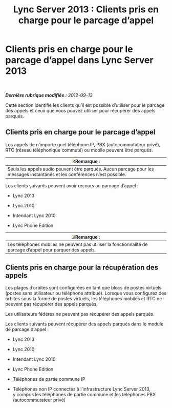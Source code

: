 ﻿---
title: 'Lync Server 2013 : Clients pris en charge pour le parcage d’appel'
TOCTitle: 'Clients pris en charge pour le parcage d’appel '
ms:assetid: c236d2ba-9d83-418c-9cbc-92541f115fb0
ms:mtpsurl: https://technet.microsoft.com/fr-fr/library/Gg412958(v=OCS.15)
ms:contentKeyID: 49298736
ms.date: 05/20/2016
mtps_version: v=OCS.15
ms.translationtype: HT
---

# Clients pris en charge pour le parcage d’appel dans Lync Server 2013

 

_**Dernière rubrique modifiée :** 2012-09-13_

Cette section identifie les clients qu’il est possible d’utiliser pour le parcage des appels et ceux que vous pouvez utiliser pour récupérer des appels parqués.

## Clients pris en charge pour le parcage d’appel

Les appels de n’importe quel téléphone IP, PBX (autocommutateur privé), RTC (réseau téléphonique commuté) ou mobile peuvent être parqués.

<table>
<thead>
<tr class="header">
<th><img src="images/Gg398920.note(OCS.15).gif" title="note" alt="note" />Remarque :</th>
</tr>
</thead>
<tbody>
<tr class="odd">
<td>Seuls les appels audio peuvent être parqués. Aucun parcage pour les messages instantanés et les conférences n’est possible.</td>
</tr>
</tbody>
</table>


Les clients suivants peuvent avoir recours au parcage d’appel :

  - Lync 2013

  - Lync 2010

  - Intendant Lync 2010

  - Lync Phone Edition

<table>
<thead>
<tr class="header">
<th><img src="images/Gg398920.note(OCS.15).gif" title="note" alt="note" />Remarque :</th>
</tr>
</thead>
<tbody>
<tr class="odd">
<td>Les téléphones mobiles ne peuvent pas utiliser la fonctionnalité de parcage d’appel pour parquer des appels.</td>
</tr>
</tbody>
</table>


## Clients pris en charge pour la récupération des appels

Les plages d’orbites sont configurées en tant que blocs de postes virtuels (postes sans utilisateur ou téléphone attribué). Lorsque vous configurez des orbites sous la forme de postes virtuels, les téléphones mobiles et RTC ne peuvent pas récupérer des appels parqués.

Les utilisateurs fédérés ne peuvent pas récupérer des appels parqués.

Les clients suivants peuvent récupérer des appels parqués dans le module de parcage d’appel :

  - Lync 2013

  - Lync 2010

  - Intendant Lync 2010

  - Lync Phone Edition

  - Téléphones de partie commune IP

  - Téléphones non IP connectés à l’infrastructure Lync Server 2013, y compris les téléphones de partie commune et les téléphones PBX (autocommutateur privé)

